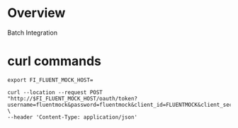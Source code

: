 # Overview
Batch Integration

# curl commands
```
export FI_FLUENT_MOCK_HOST=

curl --location --request POST "http://$FI_FLUENT_MOCK_HOST/oauth/token?username=fluentmock&password=fluentmock&client_id=FLUENTMOCK&client_secret=fluentmock&grant_type=password&scope=api" \
--header 'Content-Type: application/json'

```
